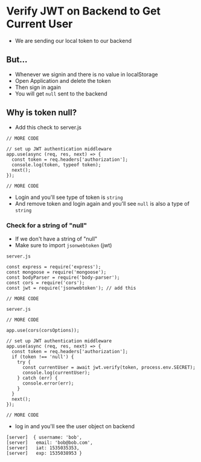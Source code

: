 # Verify JWT on Backend to Get Current User
* We are sending our local token to our backend 

## But...
* Whenever we signin and there is no value in localStorage
* Open Application and delete the token
* Then sign in again
* You will get `null` sent to the backend

## Why is token null?
* Add this check to server.js

```
// MORE CODE

// set up JWT authentication middleware
app.use(async (req, res, next) => {
  const token = req.headers['authorization'];
  console.log(token, typeof token);
  next();
});

// MORE CODE
```

* Login and you'll see type of token is `string`
* And remove token and login again and you'll see `null` is also a type of `string`

### Check for a string of "null"
* If we don't have a string of "null"
* Make sure to import `jsonwebtoken` (jwt)

`server.js`

```
const express = require('express');
const mongoose = require('mongoose');
const bodyParser = require('body-parser');
const cors = require('cors');
const jwt = require('jsonwebtoken'); // add this

// MORE CODE
```

`server.js`

```
// MORE CODE

app.use(cors(corsOptions));

// set up JWT authentication middleware
app.use(async (req, res, next) => {
  const token = req.headers['authorization'];
  if (token !== 'null') {
    try {
      const currentUser = await jwt.verify(token, process.env.SECRET);
      console.log(currentUser);
    } catch (err) {
      console.error(err);
    }
  }
  next();
});

// MORE CODE
```

* log in and you'll see the user object on backend

```
[server]  { username: 'bob',
[server]   email: 'bob@bob.com',
[server]   iat: 1535035353,
[server]   exp: 1535038953 }
```

